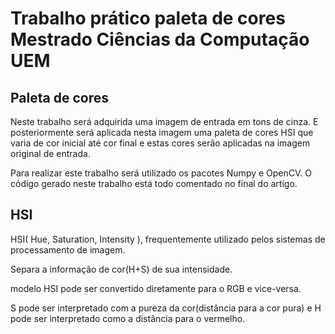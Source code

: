 <h1>Trabalho prático paleta de cores Mestrado Ciências da Computação UEM</h1>

<h2>Paleta de cores</h2> 
<p>
Neste trabalho será adquirida uma imagem de entrada em tons de cinza. E posteriormente será aplicada nesta imagem uma paleta de cores HSI que varia de cor inicial até cor final e estas cores serão aplicadas na imagem original de entrada.</p>
	<p>Para realizar este trabalho será utilizado os pacotes Numpy e OpenCV. O código gerado neste trabalho está todo comentado no final do artigo.</p>
<h2>HSI</h2>
<p>HSI( Hue, Saturation, Intensity ), frequentemente utilizado pelos sistemas de processamento de imagem.</p> 
	<p>Separa a informação de cor(H+S) de sua intensidade.</p>
<p> modelo HSI pode ser convertido diretamente para o RGB e vice-versa.</p>
<p>S pode ser interpretado com a pureza da cor(distância para a cor pura) e H pode ser interpretado como a distância para o vermelho.<p/> 


